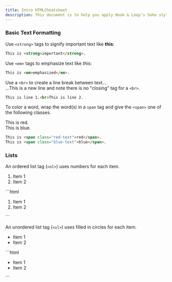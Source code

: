 ```yaml
---
title: Intro HTMLCheatsheet
description: This document is to help you apply Hook & Loop’s Soho styles to Pendo elements in your app/system. All of the styles and CSS code shown below was taken directly from the Soho controls library v4.2.5. Example screenshots are also provided as a starting point to create your default Soho templates. Feel free to play around with the variables and HTML code to get your desired result.
---
```


### Basic Text Formatting

Use `<strong>` tags to signify important text like <strong>this</strong>:
```html
This is <strong>important</strong>.
```

Use `<em>` tags to emphasize text like <em>this</em>:
```html
This is <em>emphasized</em>.
```

Use a `<br>` to create a line break between text...<br>...This is a new line and note there is no "closing" tag for a `<br>`.
```html
This is line 1.<br>This is line 2.
```

To color a word, wrap the word(s) in a `span` tag and give the `<span>` one of the following classes.

This is <span class="red-text">red</span>.<br>
This is <span class="blue-text">blue</span>.
```html
This is <span class="red-text">red</span>.
This is <span class="blue-text">blue</span>.
```

### Lists

An ordered list tag (`<ol>`) uses numbers for each item.
<ol>
    <li>Item 1</li>
    <li>Item 2</li>
</ol>
```html
<ol>
    <li>Item 1</li>
    <li>Item 2</li>
</ol>
```

An unordered list tag (`<ul>`) uses filled in circles for each item.
<ul>
    <li>Item 1</li>
    <li>Item 2</li>
</ul>
```html
<ul>
    <li>Item 1</li>
    <li>Item 2</li>
</ul>
```
